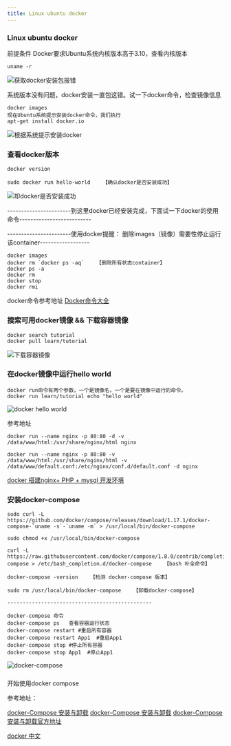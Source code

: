 ```yaml
---
title: Linux ubuntu docker
---
```

### Linux ubuntu docker

前提条件 Docker要求Ubuntu系统内核版本高于3.10，查看内核版本

```
uname -r
```

![获取docker安装包报错](/img/linux_command01_2017_1224/linux_ubuntu_docker/docker_get_error.png)

系统版本没有问题，docker安装一直包这错。试一下docker命令，检查镜像信息

```
docker images
现在Ubuntu系统提示安装docker命令，我们执行
apt-get install docker.io
```

![根据系统提示安装docker](/img/linux_command01_2017_1224/linux_ubuntu_docker/docker_instal.png)

### 查看docker版本

```
docker version

sudo docker run hello-world    【确认docker是否安装成功】
```

![却docker是否安装成功](/img/linux_command01_2017_1224/linux_ubuntu_docker/docker_v.png)



-----------------------到这里docker已经安装完成，下面试一下docker的使用命令--------------------------

-----------------------使用docker提醒： 删除images（镜像）需要性停止运行该container------------------

```
docker images
docker rm `docker ps -aq`    【删除所有状态container】
docker ps -a        
docker rm
docker stop
docker rmi   
```

docker命令参考地址   <a href="http://www.runoob.com/docker/docker-command-manual.html"  target="_blank" >Docker命令大全</a>

### 搜索可用docker镜像 && 下载容器镜像

```
docker search tutorial
docker pull learn/tutorial
```

![下载容器镜像](/img/linux_command01_2017_1224/linux_ubuntu_docker/docker_pull.png)

### 在docker镜像中运行hello world

```
docker run命令有两个参数，一个是镜像名，一个是要在镜像中运行的命令。
docker run learn/tutorial echo "hello world"
```

![docker hello world](/img/linux_command01_2017_1224/linux_ubuntu_docker/docker_run.png)



参考地址

```
docker run --name nginx -p 80:80 -d -v /data/www/html:/usr/share/nginx/html nginx

docker run --name nginx -p 80:80 -v /data/www/html:/usr/share/nginx/html -v /data/www/default.conf:/etc/nginx/conf.d/default.conf -d nginx
```

[docker 搭建nginx+ PHP + mysql 开发环境](http://www.sail.name/2017/09/26/retalk-use-docker-to-build-development-environment-of-php-mysql-nginx/ "docker 搭建nginx+ PHP + mysql 开发环境")



### 安装docker-compose

```
sudo curl -L https://github.com/docker/compose/releases/download/1.17.1/docker-compose-`uname -s`-`uname -m` > /usr/local/bin/docker-compose

sudo chmod +x /usr/local/bin/docker-compose

curl -L https://raw.githubusercontent.com/docker/compose/1.8.0/contrib/completion/bash/docker-compose > /etc/bash_completion.d/docker-compose    【bash 补全命令】

docker-compose -version    【检测 docker-compose 版本】

sudo rm /usr/local/bin/docker-compose    【卸载docker-compose】

-----------------------------------------------

docker-compose 命令
docker-compose ps   查看容器运行状态
docker-compose restart #重启所有容器
docker-compose restart App1  #重启App1
docker-compose stop #停止所有容器
docker-compose stop App1  #停止App1

```

![docker-compose](/img/linux_command01_2017_1224/linux_ubuntu_docker/docker_compose.png)

### 

开始使用docker compose















参考地址： 

[docker-Compose 安装与卸载](https://yeasy.gitbooks.io/docker_practice/content/compose/install.html "docker-Compose 安装与卸载")
[docker-Compose 安装与卸载](http://blog.csdn.net/ljf10010/article/details/47950339 "docker-Compose 安装与卸载")
[docker-Compose 安装与卸载官方地址](https://docs.docker.com/compose/install/#install-compose "docker-Compose 安装与卸载官方地址")















 [docker 中文](http://www.docker.org.cn/book/docker/what-is-docker-16.html "docker 中文 ")